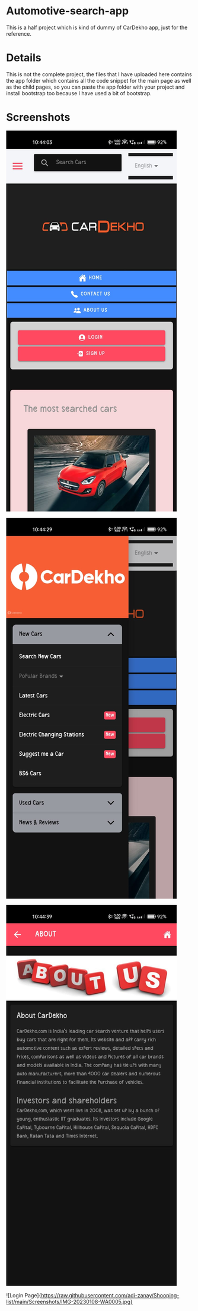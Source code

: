 # Automotive-search-app
This is a half project which is kind of dummy of CarDekho app, just for the reference.

# Details
This is not the complete project, the files that I have uploaded here contains the app folder which contains all the code snippet for the main page as well as the child pages, so you can paste the app folder with your project and install bootstrap too because I have used a bit of bootstrap. 

# Screenshots

![Home Page](https://raw.githubusercontent.com/adi-zanay/Shooping-list/main/Screenshots/IMG-20230108-WA0007.jpg)

![Menu Page](https://raw.githubusercontent.com/adi-zanay/Shooping-list/main/Screenshots/IMG-20230108-WA0006.jpg)

![About Page](https://raw.githubusercontent.com/adi-zanay/Shooping-list/main/Screenshots/IMG-20230108-WA0004.jpg)

![Login Page]{https://raw.githubusercontent.com/adi-zanay/Shooping-list/main/Screenshots/IMG-20230108-WA0005.jpg}
